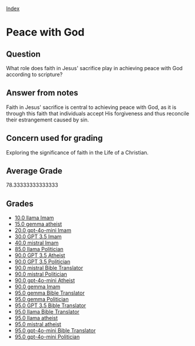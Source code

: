 
[Index](../../index.md)
# Peace with God
## Question
What role does faith in Jesus' sacrifice play in achieving peace with God according to scripture?

## Answer from notes
Faith in Jesus' sacrifice is central to achieving peace with God, as it is through this faith that individuals accept His forgiveness and thus reconcile their estrangement caused by sin.

## Concern used for grading
Exploring the significance of faith in the Life of a Christian.

## Average Grade
78.33333333333333

## Grades
 * [10.0 llama Imam](../answers/llama_Imam/Peace_with_God.md)
 * [15.0 gemma atheist](../answers/gemma_atheist/Peace_with_God.md)
 * [20.0 gpt-4o-mini Imam](../answers/gpt-4o-mini_Imam/Peace_with_God.md)
 * [30.0 GPT 3.5 Imam](../answers/GPT_3.5_Imam/Peace_with_God.md)
 * [40.0 mistral Imam](../answers/mistral_Imam/Peace_with_God.md)
 * [85.0 llama Politician](../answers/llama_Politician/Peace_with_God.md)
 * [90.0 GPT 3.5 Atheist](../answers/GPT_3.5_Atheist/Peace_with_God.md)
 * [90.0 GPT 3.5 Politician](../answers/GPT_3.5_Politician/Peace_with_God.md)
 * [90.0 mistral Bible Translator](../answers/mistral_Bible_Translator/Peace_with_God.md)
 * [90.0 mistral Politician](../answers/mistral_Politician/Peace_with_God.md)
 * [90.0 gpt-4o-mini Atheist](../answers/gpt-4o-mini_Atheist/Peace_with_God.md)
 * [90.0 gemma Imam](../answers/gemma_Imam/Peace_with_God.md)
 * [95.0 gemma Bible Translator](../answers/gemma_Bible_Translator/Peace_with_God.md)
 * [95.0 gemma Politician](../answers/gemma_Politician/Peace_with_God.md)
 * [95.0 GPT 3.5 Bible Translator](../answers/GPT_3.5_Bible_Translator/Peace_with_God.md)
 * [95.0 llama Bible Translator](../answers/llama_Bible_Translator/Peace_with_God.md)
 * [95.0 llama atheist](../answers/llama_atheist/Peace_with_God.md)
 * [95.0 mistral atheist](../answers/mistral_atheist/Peace_with_God.md)
 * [95.0 gpt-4o-mini Bible Translator](../answers/gpt-4o-mini_Bible_Translator/Peace_with_God.md)
 * [95.0 gpt-4o-mini Politician](../answers/gpt-4o-mini_Politician/Peace_with_God.md)

